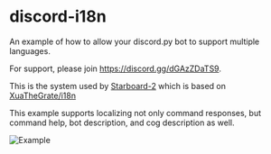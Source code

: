 # discord-i18n
An example of how to allow your discord.py bot to support multiple languages.

For support, please join https://discord.gg/dGAzZDaTS9.

This is the system used by [Starboard-2](https://github.com/CircuitsBots/Starboard-2) which is based on [XuaTheGrate/i18n](https://github.com/XuaTheGrate/i18n)

This example supports localizing not only command responses, but command help, bot description, and cog description as well.

![Example](https://cdn.tixte.com/uploads/circuit.is-from.space/kp2ydwfxr9a.png)
